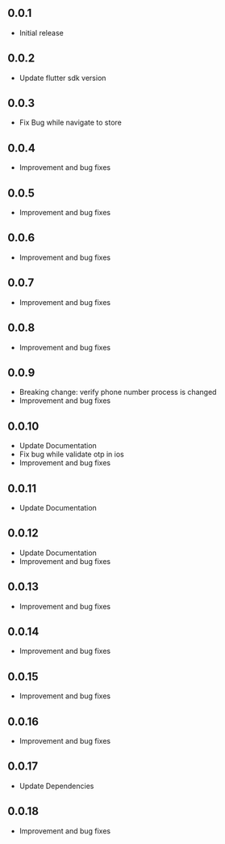 ## 0.0.1

- Initial release

## 0.0.2

- Update flutter sdk version

## 0.0.3

- Fix Bug while navigate to store

## 0.0.4

- Improvement and bug fixes

## 0.0.5

- Improvement and bug fixes

## 0.0.6

- Improvement and bug fixes

## 0.0.7

- Improvement and bug fixes

## 0.0.8

- Improvement and bug fixes

## 0.0.9

- Breaking change: verify phone number process is changed
- Improvement and bug fixes

## 0.0.10

- Update Documentation
- Fix bug while validate otp in ios
- Improvement and bug fixes

## 0.0.11

- Update Documentation

## 0.0.12

- Update Documentation
- Improvement and bug fixes

## 0.0.13

- Improvement and bug fixes

## 0.0.14

- Improvement and bug fixes

## 0.0.15

- Improvement and bug fixes

## 0.0.16

- Improvement and bug fixes

## 0.0.17

- Update Dependencies

## 0.0.18

- Improvement and bug fixes
